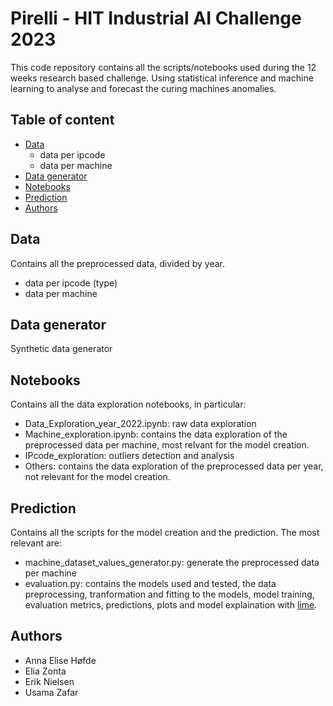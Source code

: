 # Pirelli - HIT Industrial AI Challenge 2023 

This code repository contains all the scripts/notebooks used during the 12 weeks research based challenge.
Using statistical inference and machine learning to analyse and forecast the curing machines anomalies.

## Table of content
- [Data](#DATA)
    - data per ipcode
    - data per machine
- [Data generator](#GEN)
- [Notebooks](#NB)
- [Prediction](#PRED)
- [Authors](#AUTHORS)

## Data <a name="DATA"></a>
Contains all the preprocessed data, divided by year. 
- data per ipcode (type)
- data per machine

## Data generator <a name="GEN"></a>
Synthetic data generator

## Notebooks <a name="NB"></a>
Contains all the data exploration notebooks, in particular:
- Data_Exploration_year_2022.ipynb: raw data exploration
- Machine_exploration.ipynb: contains the data exploration of the preprocessed data per machine, most relvant for the model creation.
- IPcode_exploration: outliers detection and analysis
- Others: contains the data exploration of the preprocessed data per year, not relevant for the model creation.

## Prediction <a name="PRED"></a>
Contains all the scripts for the model creation and the prediction. The most relevant are:
- machine_dataset_values_generator.py: generate the preprocessed data per machine
- evaluation.py: contains the models used and tested, the data preprocessing, tranformation and fitting to the models, model training, evaluation metrics, predictions, plots and model explaination with [lime](https://lime-ml.readthedocs.io).

## Authors <a name="AUTHORS"></a>
- Anna Elise Høfde
- Elia Zonta
- Erik Nielsen
- Usama Zafar